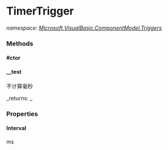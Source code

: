 ﻿
# TimerTrigger
_namespace: [Microsoft.VisualBasic.ComponentModel.Triggers](N-Microsoft.VisualBasic.ComponentModel.Triggers.md)_



### Methods

#### #ctor

#### __test
不计算毫秒

_returns: _


### Properties

#### Interval
ms

